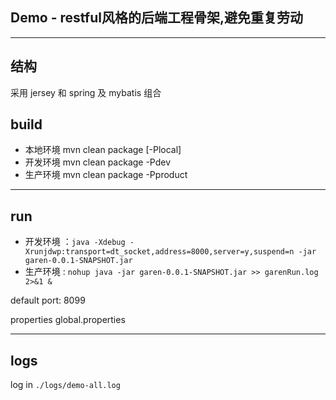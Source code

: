 ## Demo - restful风格的后端工程骨架,避免重复劳动


---

## 结构

采用 jersey 和 spring 及 mybatis 组合


## build

* 本地环境  mvn clean package [-Plocal]
* 开发环境  mvn clean package -Pdev
* 生产环境  mvn clean package -Pproduct

---

## run

* 开发环境 ：``` java -Xdebug -Xrunjdwp:transport=dt_socket,address=8000,server=y,suspend=n -jar garen-0.0.1-SNAPSHOT.jar ```
* 生产环境 : ``` nohup java -jar garen-0.0.1-SNAPSHOT.jar >> garenRun.log 2>&1 & ```



default port: 8099

properties global.properties

---

## logs

log in ```./logs/demo-all.log```